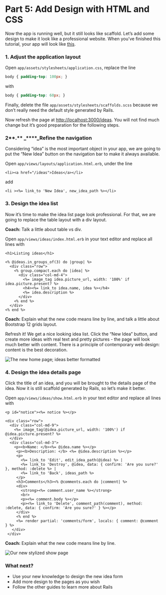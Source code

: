# Part 5: Add Design with HTML and CSS

Now the app is running well, but it still looks like scaffold. Let’s add some design to make it look like a professional website. When you’ve finished this tutorial, your app will look like [this](http://railsgirlsapp.herokuapp.com/ideas).

### 1. Adjust the application layout <a id="1-adjust-the-application-layout"></a>

Open `app/assets/stylesheets/application.css`, replace the line

```css
body { padding-top: 100px; }
```

with

```css
body { padding-top: 60px; }
```

Finally, delete the file `app/assets/stylesheets/scaffolds.scss` because we don’t really need the default style generated by Rails.

Now refresh the page at [http://localhost:3000/ideas](http://localhost:3000/ideas). You will not find much change but it’s good preparation for the following steps.

### 2**.** _****_Refine the navigation <a id="2-refine-the-navigation"></a>

Considering “idea” is the most important object in your app, we are going to put the “New Idea” button on the navigation bar to make it always available.

Open `app/views/layouts/application.html.erb`, under the line

```markup
<li><a href="/ideas">Ideas</a></li>
```

add

```markup
<li ><%= link_to 'New Idea', new_idea_path %></li>
```

### 3. Design the idea list <a id="3-design-the-idea-list"></a>

Now it’s time to make the idea list page look professional. For that, we are going to replace the table layout with a div layout.

**Coach:** Talk a little about table vs div.

Open `app/views/ideas/index.html.erb` in your text editor and replace all lines with

```markup
<h1>Listing ideas</h1>

<% @ideas.in_groups_of(3) do |group| %>
  <div class="row">
    <% group.compact.each do |idea| %>
      <div class="col-md-4">
        <%= image_tag idea.picture_url, width: '100%' if idea.picture.present? %>
        <h4><%= link_to idea.name, idea %></h4>
        <%= idea.description %>
      </div>
    <% end %>
  </div>
<% end %>
```

**Coach:** Explain what the new code means line by line, and talk a little about Bootstrap 12 grids layout.

Refresh it! We get a nice looking idea list. Click the “New Idea” button, and create more ideas with real text and pretty pictures - the page will look much better with content. There is a principle of contemporary web design: content is the best decoration.

![The new home page; ideas better formatted](.gitbook/assets/09-index-stylepics.PNG)

### 4. Design t**he ide**a details page <a id="4-design-the-idea-details-page"></a>

Click the title of an idea, and you will be brought to the details page of the idea. Now it is still scaffold generated by Rails, so let’s make it better.

Open `app/views/ideas/show.html.erb` in your text editor and replace all lines with

```markup
<p id="notice"><%= notice %></p>

<div class="row">
  <div class="col-md-9">
    <%= image_tag(@idea.picture_url, width: '100%') if @idea.picture.present? %>
  </div>
  <div class="col-md-3">
    <p><b>Name: </b><%= @idea.name %></p>
     <p><b>Description: </b> <%= @idea.description %></p>
     <p>
       <%= link_to 'Edit', edit_idea_path(@idea) %> |
       <%= link_to 'Destroy', @idea, data: { confirm: 'Are you sure?' }, method: :delete %> |
       <%= link_to 'Back', ideas_path %>
     </p>
     <h3>Comments</h3><% @comments.each do |comment| %>
     <div>
       <strong><%= comment.user_name %></strong>
       <br>
       <p><%= comment.body %></p>
       <p><%= link_to 'Delete', comment_path(comment), method: :delete, data: { confirm: 'Are you sure?' } %></p>
     </div>
     <% end %>
     <%= render partial: 'comments/form', locals: { comment: @comment } %>
   </div>
 </div>

```

**Coach:** Explain what the new code means line by line.



![Our new stylized show page](.gitbook/assets/09-show-style.PNG)

### What next? <a id="what-next"></a>

* Use your new knowledge to design the new idea form
* Add more design to the pages as you wish
* Follow the other guides to learn more about Rails


